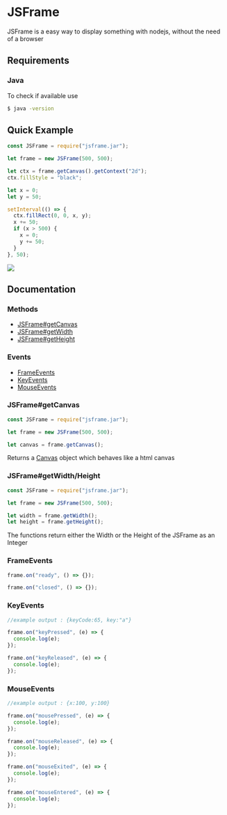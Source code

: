 # JSFrame

JSFrame is a easy way to display something with nodejs, without the need of a browser

## Requirements

### Java

To check if available use

```bash
$ java -version
```

## Quick Example

```javascript
const JSFrame = require("jsframe.jar");

let frame = new JSFrame(500, 500);

let ctx = frame.getCanvas().getContext("2d");
ctx.fillStyle = "black";

let x = 0;
let y = 50;

setInterval(() => {
  ctx.fillRect(0, 0, x, y);
  x += 50;
  if (x > 500) {
    x = 0;
    y += 50;
  }
}, 50);
```

![](https://gyazo.com/eafe7145a0dca0dab739b12aa9431321.gif)

## Documentation

### Methods

- [JSFrame#getCanvas](#JSFrame#getCanvas)
- [JSFrame#getWidth](#JSFrame#getWidth/Height)
- [JSFrame#getHeight](#JSFrame#getWidth/Height)

### Events

- [FrameEvents](#FrameEvents)
- [KeyEvents](#KeyEvents)
- [MouseEvents](#MouseEvents)

### JSFrame#getCanvas

```javascript
const JSFrame = require("jsframe.jar");

let frame = new JSFrame(500, 500);

let canvas = frame.getCanvas();
```

Returns a [Canvas](https://www.npmjs.com/package/canvas) object which behaves like a html canvas

### JSFrame#getWidth/Height

```javascript
const JSFrame = require("jsframe.jar");

let frame = new JSFrame(500, 500);

let width = frame.getWidth();
let height = frame.getHeight();
```
The functions return either the Width or the Height of the JSFrame as an Integer 
### FrameEvents

```javascript
frame.on("ready", () => {});

frame.on("closed", () => {});
```

### KeyEvents

```javascript
//example output : {keyCode:65, key:"a"}

frame.on("keyPressed", (e) => {
  console.log(e);
});

frame.on("keyReleased", (e) => {
  console.log(e);
});
```

### MouseEvents

```javascript
//example output : {x:100, y:100}

frame.on("mousePressed", (e) => {
  console.log(e);
});

frame.on("mouseReleased", (e) => {
  console.log(e);
});

frame.on("mouseExited", (e) => {
  console.log(e);
});

frame.on("mouseEntered", (e) => {
  console.log(e);
});
```
